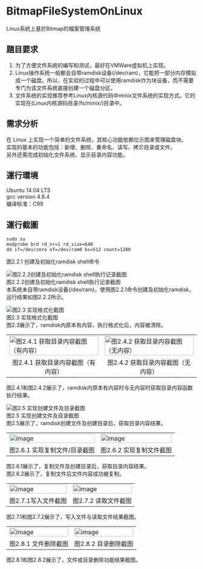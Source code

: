# BitmapFileSystemOnLinux
Linux系統上基於Bitmap的檔案管理系统
## 題目要求
1. 为了方便文件系统的编写和测试，最好在VMWare虚拟机上实现。
2. Linux操作系统一般都会自带ramdisk设备(/dev/ram)，它能把一部分内存模拟成一个磁盘。所以，在实验的过程中可以使用ramdisk作为块设备，而不需要专门为该文件系统直接创建一个磁盘分区。
3. 文件系统的实现推荐参考Linux内核源代码中minix文件系统的实现方式。它的实现在(Linux内核源码目录/fs/minix/)目录中。
## 需求分析
在 Linux 上实现一个简单的文件系统，其核心功能依赖位示图来管理磁盘块。  
实现的基本的功能包括：新增、删除、重命名、读写、拷贝目录或文件。   
另外还需完成初始化文件系统、显示目录内容功能。  

## 運行環境
Ubuntu 14.04 LTS  
gcc version 4.8.4  
编译标准：C99  

## 運行截圖
```
sudo su
modprobe brd rd_nr=1 rd_size=640
dd if=/dev/zero of=/dev/ram0 bs=512 count=1280
```
图2.2.1 创建及初始化ramdisk shell命令

![图2.2.2创建及初始化ramdisk shell执行记录截图](https://raw.githubusercontent.com/Jaxx9527/BitmapFileSystemOnLinux/refs/heads/main/img/2.2.2.png)  
 图2.2.2创建及初始化ramdisk shell执行记录截图  
本系统未自带ramdisk设备(/dev/ram)，使用图2.2.1命令创建及初始化ramdisk，运行结果如图2.2.2所示。


![图2.3 实现格式化截图](https://raw.githubusercontent.com/Jaxx9527/BitmapFileSystemOnLinux/refs/heads/main/img/2.3.png)  
图2.3 实现格式化截图  
图2.3展示了，ramdisk内原本有内容，执行格式化后，内容被清除。  

<table >
<tr>
  <td><img width="100%" alt="图2.4.1 获取目录内容截图（有内容）   " src="https://raw.githubusercontent.com/Jaxx9527/BitmapFileSystemOnLinux/refs/heads/main/img/2.4.1.png" />
</td>
  <td><img width="100%" alt="图2.4.2 获取目录内容截图（无内容） " src="https://raw.githubusercontent.com/Jaxx9527/BitmapFileSystemOnLinux/refs/heads/main/img/2.4.2.png" />
</td>
</tr>
  <tr>
    <td align="center">图2.4.1 获取目录内容截图（有内容）    </td>
    <td align="center"> 图2.4.2 获取目录内容截图（无内容） 	</td>
  </tr>
</table>
图2.4.1和图2.4.2展示了，ramdisk内原本有内容时与无内容时获取目录内容函数执行结果。  

![ 图2.5 实现创建文件及目录截图              ](https://raw.githubusercontent.com/Jaxx9527/BitmapFileSystemOnLinux/refs/heads/main/img/2.5.png)  
图2.5 实现创建文件及目录截图              
图2.5展示了，ramdisk创建文件及创建目录后，获取目录内容结果。  
<table >
<tr>
  <td><img width="100%" alt="image" src="https://raw.githubusercontent.com/Jaxx9527/BitmapFileSystemOnLinux/refs/heads/main/img/2.6.1.png" />
</td>
  <td><img width="100%" alt="image" src="https://raw.githubusercontent.com/Jaxx9527/BitmapFileSystemOnLinux/refs/heads/main/img/2.6.2.png" />
</td>
</tr>
  <tr>
    <td align="center">图2.6.1 实现复制文件/目录截图                          </td>
    <td align="center">     图2.6.2 实现复制文件截图	</td>
  </tr>
</table>

图2.6.1展示了，复制文件及创建目录后，获取目录内容结果。  
图2.6.2展示了，复制文件后文件内容成功被复制。  

<table >
<tr>
  <td><img width="100%" alt="image" src="https://raw.githubusercontent.com/Jaxx9527/BitmapFileSystemOnLinux/refs/heads/main/img/2.7.1.png" />
</td>
  <td><img width="100%" alt="image" src="https://raw.githubusercontent.com/Jaxx9527/BitmapFileSystemOnLinux/refs/heads/main/img/2.7.2.png" />
</td>
</tr>
  <tr>
    <td align="center">图2.7.1写入文件截图 </td>
    <td align="center"> 	  图2.7.2 读取文件截图   </td>
  </tr>
</table>

                                     
图2.7.1和图2.7.2展示了，写入文件与读取文件结果截图。  

<table >
<tr>
  <td><img width="100%" alt="image" src="https://raw.githubusercontent.com/Jaxx9527/BitmapFileSystemOnLinux/refs/heads/main/img/2.8.1.png" />
</td>
  <td><img width="100%" alt="image" src="https://raw.githubusercontent.com/Jaxx9527/BitmapFileSystemOnLinux/refs/heads/main/img/2.8.2.png" />
</td>
</tr>
  <tr>
    <td align="center">图2.8.1 文件删除截图 </td>
    <td align="center"> 图2.8.2 目录删除截图	</td>
  </tr>
</table>

    		       	 
图2.8.1和图2.8.2展示了，文件或目录删除功能结果截图。
